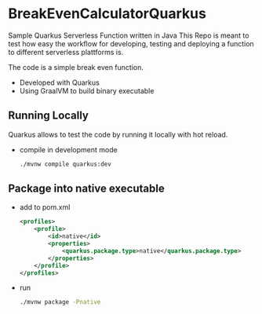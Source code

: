 # BreakEvenCalculatorQuarkus
Sample Quarkus Serverless Function written in Java
This Repo is meant to test how easy the workflow for developing, testing and deploying a function to different serverless plattforms is.


The code is a simple break even function.
- Developed with Quarkus
- Using GraalVM to build binary executable

## Running Locally
Quarkus allows to test the code by running it locally with hot reload.
- compile in development mode
  ```bash
  ./mvnw compile quarkus:dev
  ```

## Package into native executable
- add to pom.xml
  ```xml
  <profiles>
      <profile>
          <id>native</id>
          <properties>
              <quarkus.package.type>native</quarkus.package.type>
          </properties>
      </profile>
  </profiles>
  ```
- run
  ```bash
  ./mvnw package -Pnative
  ```
